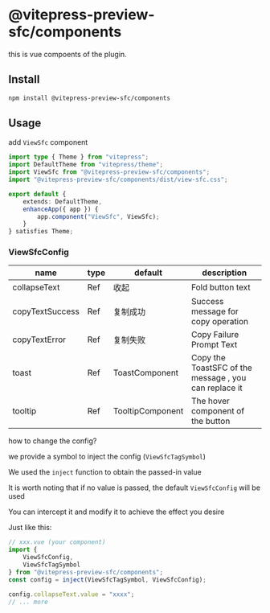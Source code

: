 # @vitepress-preview-sfc/components

this is vue compoents of the plugin.

## Install

```bash
npm install @vitepress-preview-sfc/components
```

## Usage

add `ViewSfc` component

```ts
import type { Theme } from "vitepress";
import DefaultTheme from "vitepress/theme";
import ViewSfc from "@vitepress-preview-sfc/components";
import "@vitepress-preview-sfc/components/dist/view-sfc.css";

export default {
	extends: DefaultTheme,
	enhanceApp({ app }) {
		app.component("ViewSfc", ViewSfc);
	}
} satisfies Theme;
```

### ViewSfcConfig

| name            | type               | default          | description                                           |
| --------------- | ------------------ | ---------------- | ----------------------------------------------------- |
| collapseText    | Ref<string>        | 收起             | Fold button text                                      |
| copyTextSuccess | Ref<string>        | 复制成功         | Success message for copy operation                    |
| copyTextError   | Ref<string>        | 复制失败         | Copy Failure Prompt Text                              |
| toast           | Ref<Vue Component> | ToastComponent   | Copy the ToastSFC of the message , you can replace it |
| tooltip         | Ref<Vue Component> | TooltipComponent | The hover component of the button                     |

how to change the config?

we provide a symbol to inject the config (`ViewSfcTagSymbol`)

We used the `inject` function to obtain the passed-in value

It is worth noting that if no value is passed, the default `ViewSfcConfig` will be used

You can intercept it and modify it to achieve the effect you desire

Just like this:

```ts
// xxx.vue (your component)
import {
	ViewSfcConfig,
	ViewSfcTagSymbol
} from "@vitepress-preview-sfc/components";
const config = inject(ViewSfcTagSymbol, ViewSfcConfig);

config.collapseText.value = "xxxx";
// ... more
```
